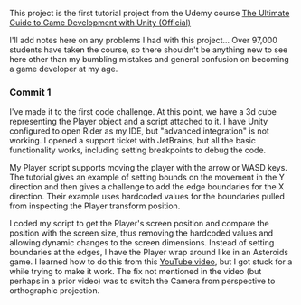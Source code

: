 This project is the first tutorial project from the Udemy course [The Ultimate Guide to Game Development with Unity (Official)](https://www.udemy.com/course/the-ultimate-guide-to-game-development-with-unity/)

I'll add notes here on any problems I had with this project... Over 97,000 students have taken the course, so there shouldn't be anything new to see here other than my bumbling mistakes and general confusion on becoming a game developer at my age.

### Commit 1
I've made it to the first code challenge. At this point, we have a 3d cube representing the Player object and a script attached to it. I have Unity configured to open Rider as my IDE, but "advanced integration" is not working. I opened a support ticket with JetBrains, but all the basic functionality works, including setting breakpoints to debug the code. 

My Player script supports moving the player with the arrow or WASD keys. The tutorial gives an example of setting bounds on the movement in the Y direction and then gives a challenge to add the edge boundaries for the X direction. Their example uses hardcoded values for the boundaries pulled from inspecting the Player transform position. 

I coded my script to get the Player's screen position and compare the position with the screen size, thus removing the hardcoded values and allowing dynamic changes to the screen dimensions. Instead of setting boundaries at the edges, I have the Player wrap around like in an Asteroids game. I learned how to do this from this [YouTube video](https://youtu.be/zWy29yeFNX8?si=w6MnF94Hjvr6Sl4T), but I got stuck for a while trying to make it work. The fix not mentioned in the video (but perhaps in a prior video) was to switch the Camera from perspective to orthographic projection.
